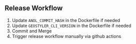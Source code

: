 Release Workflow
----------------

1. Update `ANOL_COMMIT_HASH` in the Dockerfile if needed
1. Update `GEOSTYLER_CLI_VERSION` in the Dockerfile if needed
1. Commit and Merge 
1. Trigger release workflow manually via github actions
